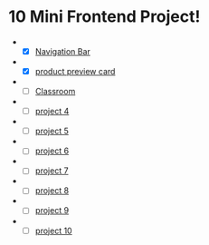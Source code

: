 # 10 Mini Frontend Project!
* - [x] [Navigation Bar](https://github.com/Kumarsanjeet1/10_Mini_project/tree/main/nav_Bar)
* - [x] [product preview card](https://github.com/Kumarsanjeet1/10_Mini_project/tree/main/product_preview_card)
* - [ ] [Classroom](https://github.com/Kumarsanjeet1/10_Mini_project/tree/main/help_page)
* - [ ] [project 4]()
* - [ ] [project 5]()
* - [ ] [project 6]()
* - [ ] [project 7]()
* - [ ] [project 8]()
* - [ ] [project 9]()
* - [ ] [project 10]()
